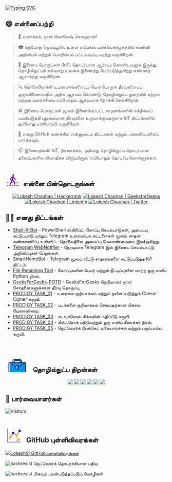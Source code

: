 [![Typing SVG](https://readme-typing-svg.demolab.com?font=Fira+Code&weight=800&size=22&pause=1000&center=true&vCenter=true&width=835&lines=%F0%9F%91%8B%E0%AE%B5%E0%AE%A3%E0%AE%95%E0%AF%8D%E0%AE%95%E0%AE%AE%E0%AF%8D+%E0%AE%B5%E0%AE%B0%E0%AF%81%E0%AE%95%E0%AF%88%E0%AE%AF%E0%AE%BE%E0%AE%B3%E0%AE%B0%E0%AF%8D.+%E0%AE%87%E0%AE%99%E0%AF%8D%E0%AE%95%E0%AF%87+%E0%AE%B5%E0%AE%B0%E0%AF%81%E0%AE%95%E0%AF%88+%E0%AE%A4%E0%AE%A8%E0%AF%8D%E0%AE%A4%E0%AE%AE%E0%AF%88%E0%AE%95%E0%AF%8D%E0%AE%95%E0%AF%81+%E0%AE%A8%E0%AE%A9%E0%AF%8D%E0%AE%B1%E0%AE%BF!%F0%9F%91%8B;%F0%9F%9A%80+%E0%AE%A8%E0%AE%AE%E0%AF%8D%E0%AE%AE%E0%AE%BE%E0%AE%B2%E0%AF%8D+%E0%AE%92%E0%AE%A9%E0%AF%8D%E0%AE%B1%E0%AE%BF%E0%AE%A3%E0%AF%88%E0%AE%A8%E0%AF%8D%E0%AE%A4%E0%AF%81+%E0%AE%AE%E0%AE%95%E0%AE%A4%E0%AF%8D%E0%AE%A4%E0%AF%81%E0%AE%B5%E0%AE%A4%E0%AF%8D%E0%AE%A4%E0%AF%88+%E0%AE%89%E0%AE%B0%E0%AF%81%E0%AE%B5%E0%AE%BE%E0%AE%95%E0%AF%8D%E0%AE%95%E0%AE%B2%E0%AE%BE%E0%AE%AE%E0%AF%8D!+%F0%9F%9A%80;%E2%9C%A8+%E0%AE%A4%E0%AF%8A%E0%AE%B4%E0%AE%BF%E0%AE%B2%E0%AF%8D%E0%AE%A8%E0%AF%81%E0%AE%9F%E0%AF%8D%E0%AE%AA+%E0%AE%89%E0%AE%B2%E0%AE%95%E0%AE%BF%E0%AE%B2%E0%AF%81%E0%AE%AE%E0%AF%8D+%E0%AE%85%E0%AE%A4%E0%AE%B1%E0%AF%8D%E0%AE%95%E0%AF%81+%E0%AE%85%E0%AE%AA%E0%AF%8D%E0%AE%AA%E0%AE%BE%E0%AE%B1%E0%AF%8D%E0%AE%AA%E0%AE%9F%E0%AF%8D%E0%AE%9F+%E0%AE%AA%E0%AE%B2%E0%AE%B5%E0%AE%B1%E0%AF%8D%E0%AE%B1%E0%AE%BF%E0%AE%B2%E0%AF%81%E0%AE%AE%E0%AF%8D.+%E2%9C%A8)](https://git.io/typing-svg)


## 😄 என்னைப்பற்றி
> 👋 வணக்கம், நான் லோகேஷ் சௌஹான்!

> 🎓 தற்போது ஜெய்ப்பூரில் உள்ள ஏபெக்ஸ் பல்கலைக்கழகத்தில் கணினி அறிவியல் மற்றும் பொறியியல் பட்டப்படிப்பு படித்து வருகிறேன்.

> 🌟 இணைய பொருட்கள் (IoT) தொடர்பான ஆர்வம் கொண்டவனாக இருந்து, தொழில்நுட்பம் எவ்வாறு உலகை இணைத்து மேம்படுத்துகிறது என்பதை ஆராய்ந்து வருகிறேன்.

> 🔍 தொலைநோக்கி உபகரணங்களையும் மென்பொருள் தீர்வுகளையும் ஒருங்கிணைப்பதில் அதிக ஆர்வம் கொண்டு, தொழில்நுட்ப துறையில் கற்றல் மற்றும் வளர்ச்சியை எப்போதும் ஆர்வமாக நோக்கி செல்கிறேன்.

> 🛠 இணைய பொருட்கள் மூலம் இணைக்கப்பட்ட சாதனங்களின் சக்தியைப் பயன்படுத்தி புதுமையான தீர்வுகளை உருவாக்குவதற்காக IoT திட்டங்களில் தற்போது பணியாற்றி வருகிறேன்.

> 🔭 எனது GitHub கணக்கில் என்னுடைய திட்டங்கள் மற்றும் பங்களிப்புகளைப் பார்க்கவும்.

> 📫 இணையுங்கள்! IoT, நிரலாக்கம், அல்லது தொழில்நுட்ப தொடர்பான தலைப்புகளில் விவாதிக்க விரும்பினால் எப்போதும் தொடர்பு கொள்ளுங்கள்.

<!--
<p align="center">
  <a href="https://www.linkedin.com/in/lokeshchauhanapex/"><img src="https://img.shields.io/badge/Linkedin-10000?style=plastic&logo=LinkedIn&logoColor=FFFFFF&labelColor=2A79D7&color=2A79D7" alt="Lokesh Chauhan  | LinkedIn"/></a>
-->
  
## ![Follow Me](/icon/follow.svg) என்னை பின்தொடருங்கள்
<p>
<p align="center">
    <a href="https://www.hackerrank.com/profile/lokeshchauhan"><img src="https://img.shields.io/badge/Hackerrank-100000?style=plastic&logo=hackerrank&logoColor=FFFFFF&labelColor=42BA3D&color=0EA608" alt="Lokesh Chauhan | Hackerrank"/></a>
    <a href="https://auth.geeksforgeeks.org/user/lokeshchauhan"><img src="https://img.shields.io/badge/GeeksforGeeks-100000?style=plastic&logo=geeksforgeeks&logoColor=FFFFFF&labelColor=42BA3D&color=23891F" alt="Lokesh Chauhan | GeeksforGeeks"/></a>
  <a href="https://www.linkedin.com/in/lokeshchauhanapex/"><img src="https://img.shields.io/badge/Linkedin-10000?style=plastic&logo=LinkedIn&logoColor=FFFFFF&labelColor=2A79D7&color=2A79D7" alt="Lokesh Chauhan  | LinkedIn"/></a>
   </a>
<a href="https://x.com/Hackresist"><img src="https://img.shields.io/badge/Twitter-100000?style=plastic&logo=x&logoColor=ffffff&labelColor=000000&color=0e1525" alt="Lokesh Chauhan | Twitter"/>
    </a>
</p>

## 👨‍💻 எனது திட்டங்கள்
* [Shell-X-Bot](https://github.com/HackResist/Shell-X-bot) - PowerShell ஸ்கிரிப்ட், கோப்பு செயல்பாடுகள், அமைப்பு கட்டுப்பாடு மற்றும் Telegram உரையாடல் கட்டளைகள் மூலம் சாதன கண்காணிப்பு உள்ளிட்ட தொலைநிலை அமைப்பு மேலாண்மையை இயக்குகிறது.
* [Telegram WebNotifier](https://github.com/HackResist/Telegram_WebNotifier) - நேரடியாக Telegram இல் இணைய செயல்பாட்டு அறிவிப்புகள் பெறுங்கள்.
* [SmartHomeBot](https://github.com/HackResist/SmartHomeBot) - Telegram மூலம் வீட்டு சாதனங்களை கட்டுப்படுத்த IoT திட்டம்.
* [File Renaming Tool](https://github.com/HackResist/File-Renaming-Tool) - கோப்புகளின் பெயர் மற்றும் நீட்டிப்புகளை மாற்ற ஒரு எளிய Python நிரல்.
* [GeeksForGeeks-POTD](https://github.com/HackResist/GeeksForGeeks-POTD) - GeeksForGeeks நெறியாளர் நாள் சோதனைகளுக்கான தீர்வு தொகுப்பு.
* [PRODIGY TASK_01](https://github.com/HackResist/PRODIGY_CS_01) - உரையை குறியாக்கம் மற்றும் நவீனப்படுத்தும் Caesar Cipher கருவி.
* [PRODIGY TASK_02](https://github.com/HackResist/PRODIGY_CS_02) - படங்களை குறியாக்கம் செய்வதற்கான பிக்சல் மேலாண்மை.
* [PRODIGY TASK_03](https://github.com/HackResist/PRODIGY_CS_03) - கடவுச்சொல் சிக்கலின் மதிப்பீடு கருவி.
* [PRODIGY TASK_04](https://github.com/HackResist/PRODIGY_CS_04) - கீஸ்ட்ரோக் பதிவேற்றும் ஒரு எளிய கீலாக்கர் நிரல்.
* [PRODIGY TASK_05](https://github.com/HackResist/PRODIGY_CS_05) - நெட்வொர்க் பேக்கெட் வலைபாய்ச்சல் மற்றும் பகுப்பாய்வு கருவி.

## ![தொழில்நுட்ப திறன்கள்](icon/Skill.svg) தொழில்நுட்ப திறன்கள்
<p align="center">
  <a href="https://www.open-std.org/JTC1/SC22/WG14/">
    <img src="https://skillicons.dev/icons?i=c" /></a>
 <a href=https://www.oracle.com/java/">
    <img src="https://skillicons.dev/icons?i=java" /></a>
 <a href="https://isocpp.org/">
    <img src="https://skillicons.dev/icons?i=cpp" /></a>
<a href="https://www.python.org/">
    <img src="https://skillicons.dev/icons?i=py" /></a>
<a href="https://www.gnu.org/software/bash/">
    <img src="https://skillicons.dev/icons?i=bash" /></a>
  <a href="https://ecma-international.org/publications-and-standards/standards/ecma-262/">
    <img src="https://skillicons.dev/icons?i=js" /></a>
</p>

## 👀 பார்வையாளர்கள்
![Visitors](https://moe-counter.glitch.me/get/@HackResist?theme=rule34)

## ![Github புள்ளிவிவரங்கள்](/icon/graph.svg) GitHub புள்ளிவிவரங்கள் 
[![Lokesh의 GitHub புள்ளிவிவரங்கள்](https://github-readme-stats.vercel.app/api?username=HackResist&show_icons=true&theme=dark&count_private=true)](https://github.com/HackResist)

![hackresist நெட்வொர்க் தொடர்ச்சியான பதிவு](https://github-readme-streak-stats.herokuapp.com/?user=hackresist&theme=cobalt&hide_border=false)

![hackresist மிகவும் பயன்படுத்தப்படும் மொழிகள்](https://github-readme-stats.vercel.app/api/top-langs/?username=hackresist&theme=cobalt&show_icons=true&hide_border=false&layout=compact)
